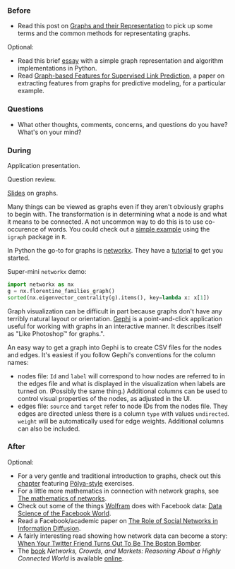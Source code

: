 ### Before

 * Read this post on [Graphs and their Representation](http://www.stoimen.com/blog/2012/08/31/computer-algorithms-graphs-and-their-representation/) to pick up some terms and the common methods for representating graphs.

Optional:

 * Read this brief [essay](https://www.python.org/doc/essays/graphs/) with a simple graph representation and algorithm implementations in Python.
 * Read [Graph-based Features for Supervised Link Prediction](http://www.kaggle.com/blobs/download/forum-message-attachment-files/183/supervised_link_prediction.pdf), a paper on extracting features from graphs for predictive modeling, for a particular example.


### Questions

 * What other thoughts, comments, concerns, and questions do you have? What's on your mind?


### During

Application presentation.

Question review.

[Slides](slides.pdf) on graphs.

Many things can be viewed as graphs even if they aren't obviously graphs to begin with. The transformation is in determining what a node is and what it means to be connected. A not uncommon way to do this is to use co-occurence of words. You could check out a [simple example](http://planspace.org/2013/01/30/visualize-co_occurrence/) using the `igraph` package in `R`.

In Python the go-to for graphs is [networkx](http://networkx.github.io/). They have a [tutorial](networkx.github.io/documentation/latest/tutorial/) to get you started.

Super-mini `networkx` demo:

```Python
import networkx as nx
g = nx.florentine_families_graph()
sorted(nx.eigenvector_centrality(g).items(), key=lambda x: x[1])
```

Graph visualization can be difficult in part because graphs don't have any terribly natural layout or orientation. [Gephi](https://gephi.org/) is a point-and-click application useful for working with graphs in an interactive manner. It describes itself as "Like Photoshop™ for graphs.".

An easy way to get a graph into Gephi is to create CSV files for the nodes and edges. It's easiest if you follow Gephi's conventions for the column names:

 * nodes file: `Id` and `label` will correspond to how nodes are referred to in the edges file and what is displayed in the visualization when labels are turned on. (Possibly the same thing.) Additional columns can be used to control visual properties of the nodes, as adjusted in the UI.
 * edges file: `source` and `target` refer to node IDs from the nodes file. They edges are directed unless there is a column `type` with values `undirected`. `weight` will be automatically used for edge weights. Additional columns can also be included.


### After

Optional:

 * For a very gentle and traditional introduction to graphs, check out this [chapter](http://www.mhhe.com/math/ltbmath/bennett_nelson/conceptual/netgraphs/graphs.htm) featuring [Pólya-style](http://en.wikipedia.org/wiki/How_to_Solve_It) exercises.
 * For a little more mathematics in connection with network graphs, see [The mathematics of networks](http://www-personal.umich.edu/~mejn/papers/palgrave.pdf).
 * Check out some of the things [Wolfram](http://www.wolframalpha.com/facebook/) does with Facebook data: [Data Science of the Facebook World](http://blog.stephenwolfram.com/2013/04/data-science-of-the-facebook-world/).
 * Read a Facebook/academic paper on [The Role of Social Networks in Information Diffusion](http://arxiv.org/abs/1201.4145).
 * A fairly interesting read showing how network data can become a story: [When Your Twitter Friend Turns Out To Be The Boston Bomber](http://digg.com/originals/dzhokhar-tsarnaev-twitter-map).
 * The [book](http://www.cambridge.org/us/academic/subjects/computer-science/algorithmics-complexity-computer-algebra-and-computational-g/networks-crowds-and-markets-reasoning-about-highly-connected-world) _Networks, Crowds, and Markets: Reasoning About a Highly Connected World_ is available [online](http://www.cs.cornell.edu/home/kleinber/networks-book/).
